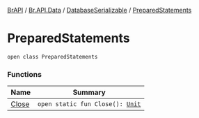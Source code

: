 [BrAPI](../../../index.md) / [Br.API.Data](../../index.md) / [DatabaseSerializable](../index.md) / [PreparedStatements](./index.md)

# PreparedStatements

`open class PreparedStatements`

### Functions

| Name | Summary |
|---|---|
| [Close](-close.md) | `open static fun Close(): `[`Unit`](https://kotlinlang.org/api/latest/jvm/stdlib/kotlin/-unit/index.html) |
